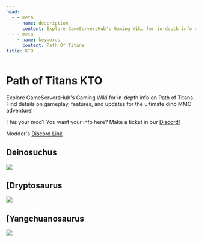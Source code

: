 ```yaml
---
head:
  - - meta
    - name: description
      content: Explore GameServersHub's Gaming Wiki for in-depth info on Path of Titans. Find details on gameplay, features, and updates for the ultimate dino MMO adventure! 
  - - meta
    - name: keywords
      content: Path Of Titans
title: KTO
---
```


# Path of Titans KTO


Explore GameServersHub's Gaming Wiki for in-depth info on Path of Titans. Find details on gameplay, features, and updates for the ultimate dino MMO adventure! 

This your mod? You want your info here? Make a ticket in our [Discord!](https://discord.gg/gsh) 

Modder's [Discord Link](#)

## Deinosuchus
<a href='./Path-of-Titans-KTODeino' target='_blank'> <img src='https://web-cdn.alderongames.com/files/827/conversions/ICON-icon.jpg' /> </a>

## [Dryptosaurus
<a href='./Path-of-Titans-KTODrypto' target='_blank'> <img src='https://web-cdn.alderongames.com/files/938/conversions/Mod-ICON-icon.jpg' /> </a>

## [Yangchuanosaurus
<a href='./Path-of-Titans-KTOYang' target='_blank'> <img src='https://web-cdn.alderongames.com/files/801/conversions/Mod-ICON-icon.jpg' /> </a>
